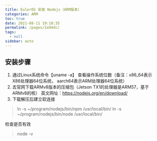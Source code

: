 ```yaml
---
title: EulerOS 安装 Nodejs（ARM版本）
categories: ARM
toc: true
date: 2021-08-11 19:18:35
permalink: /pages/2a94dc/
tags: 
  - null
sidebar: auto
---
```


## 安装步骤

1. 通过Linux系统命令【uname -a】 查看操作系统位数（备注：x86_64表示X86处理器64位系统， aarch64表示ARM处理器64位系统）
2. 去官网下载ARMv8版本的压缩包（Jetson TX1的处理器是ARM57，基于ARMv8的核）
英文网址：https://nodejs.org/en/download/
3. 下载解压后建立软连接 

> ln -s ~/program/nodejs/bin/npm /usr/local/bin/
> ln -s ~/program/nodejs/bin/node /usr/local/bin/

检查是否有效

> node -v
